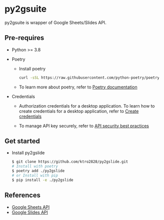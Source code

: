 # py2gsuite

py2gsuite is wrapper of Google Sheets/Slides API.

## Pre-requires

- Python >= 3.8
- Poetry

  - Install poetry

    ```bash
    curl -sSL https://raw.githubusercontent.com/python-poetry/poetry/master/get-poetry.py | python -
    ```

  - To learn more about poetry, refer to [Poetry documentation](https://python-poetry.org/docs/)

- Credentials

  - Authorization credentials for a desktop application. To learn how to create credentials for a desktop application, refer to [Create credentials](https://developers.google.com/workspace/guides/create-credentials)

  - To manage API key securely, refer to [API security best practices](https://developers.google.com/maps/api-security-best-practices)

## Get started

- Install py2gslide

  ```bash
  $ git clone https://github.com/ktro2828/py2gslide.git
  # Install with poetry
  $ poetry add ./py2gslide
  # or Install with pip
  $ pip install -e ./py2gslide
  ```

## References

- [Google Sheets API](https://developers.google.com/sheets/api/reference/rest)
- [Google Slides API](https://developers.google.com/slides/api/reference/rest)
